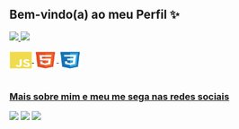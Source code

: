 ## Bem-vindo(a) ao meu Perfil ✨

 <div>
   <a href="https://github.com/kellydflavio">
   <img height="180em" src="https://github-readme-stats.vercel.app/api?username=kellydflavio&show_icons=true&theme=merco&include_all_commits=true&count_private=true"/>
   <img height="180em" src="https://github-readme-stats.vercel.app/api/top-langs/?username=kellydflavio&layout=compact&langs_count=6&theme=merco"/>
</div>
    
<div style="display: inline_block"><br>
  <img align="center" alt="Js" height="30" width="40" src="https://raw.githubusercontent.com/devicons/devicon/master/icons/javascript/javascript-plain.svg">
  <img align="center" alt="Js" height="30" width="40" src="https://raw.githubusercontent.com/devicons/devicon/master/icons/html5/html5-original.svg">
  <img align="center" alt="Js" height="30" width="40" 
src="https://raw.githubusercontent.com/devicons/devicon/master/icons/css3/css3-original.svg">
</div>
 
<br>
 
### Mais sobre mim e meu me sega nas redes sociais
 
<div>

  <a href="https://instagram.com/kellylopesdepaula" target="_blank"><img src="https://img.shields.io/badge/-Instagram-%23E4405F?style=for-the-badge&logo=instagram&logoColor=white" target="_blank"></a>
  <a href = "mailto:kellydflavio@gmail.com"><img src="https://img.shields.io/badge/-Gmail-%23333?style=for-the-badge&logo=gmail&logoColor=white" target="_blank"></a>
  <a href="https://www.linkedin.com/in/kellylopesdepaula" target="_blank"><img src="https://img.shields.io/badge/-LinkedIn-%230077B5?style=for-the-badge&logo=linkedin&logoColor=white" target="_blank"></a>
</div>

